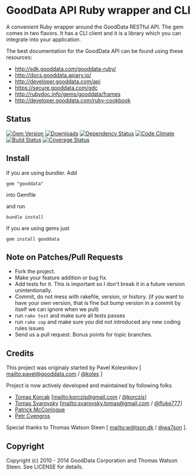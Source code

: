 # GoodData API Ruby wrapper and CLI

A convenient Ruby wrapper around the GoodData RESTful API. The gem comes in two flavors.
It has a CLI client and it is a library which you can integrate into your application.

The best documentation for the GoodData API can be found using these resources:

 * http://sdk.gooddata.com/gooddata-ruby/
 * http://docs.gooddata.apiary.io/
 * http://developer.gooddata.com/api
 * https://secure.gooddata.com/gdc
 * http://rubydoc.info/gems/gooddata/frames
 * http://developer.gooddata.com/ruby-cookbook

## Status

[![Gem Version](https://badge.fury.io/rb/gooddata.png)](http://badge.fury.io/rb/gooddata)
[![Downloads](http://img.shields.io/gem/dt/gooddata.svg)](http://rubygems.org/gems/gooddata)
[![Dependency Status](https://gemnasium.com/gooddata/gooddata-ruby.png)](https://gemnasium.com/gooddata/gooddata-ruby)
[![Code Climate](https://codeclimate.com/github/gooddata/gooddata-ruby.png)](https://codeclimate.com/github/gooddata/gooddata-ruby)
[![Build Status](https://travis-ci.org/gooddata/gooddata-ruby.png)](https://travis-ci.org/gooddata/gooddata-ruby)
[![Coverage Status](https://coveralls.io/repos/gooddata/gooddata-ruby/badge.png)](https://coveralls.io/r/gooddata/gooddata-ruby)

## Install

If you are using bundler. Add

    gem "gooddata"

into Gemfile

and run

    bundle install

If you are using gems just

    gem install gooddata

## Note on Patches/Pull Requests
 
* Fork the project.
* Make your feature addition or bug fix.
* Add tests for it. This is important so I don't break it in a
  future version unintentionally.
* Commit, do not mess with rakefile, version, or history.
  (if you want to have your own version, that is fine but bump version in a commit by itself we can ignore when we pull)
* run `rake test` and make sure all tests passes
* run `rake cop` and make sure you did not introduced any new coding rules issues 
* Send us a pull request. Bonus points for topic branches.

## Credits

This project was originaly started by Pavel Kolesnikov [ <mailto:pavel@gooddata.com> / [@koles](http://twitter.com/koles) ] 

Project is now actively developed and maintained by following folks

- [Tomas Korcak](https://github.com/korczis) [<mailto:korczis@gmail.com> / [@korczis](http://twitter.com/korczis)] 
- [Tomas Svarovsky](https://github.com/fluke777) [<mailto:svarovsky.tomas@gmail.com> / [@fluke777](http://twitter.com/fluke777)]
- [Patrick McConlogue](https://github.com/thnkr/)
- [Petr Cvengros](https://github.com/cvengros)

Special thanks to Thomas Watson Steen [ <mailto:w@tson.dk> / [@wa7son](http://twitter.com/wa7son) ].

## Copyright

Copyright (c) 2010 - 2014 GoodData Corporation and Thomas Watson Steen. See LICENSE for details.

